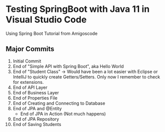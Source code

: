 # Testing SpringBoot with Java 11 in Visual Studio Code

Using Spring Boot Tutorial from Amigoscode

## Major Commits
1. Initial Commit
2. End of "Simple API with Spring Boot", aka Hello World
3. End of "Student Class" -> Would have been a lot easier with Eclipse or IntelliJ to quickly create Getters/Setters. 
    Only now I remember to check for extensions.
4. End of API Layer
5. End of Business Layer
6. End of Properties File
7. End of Creating and Connecting to Database
8. End of JPA and @Entity
    * End of JPA in Action (Not much happens)
9. End of JPA Repository
10. End of Saving Students
